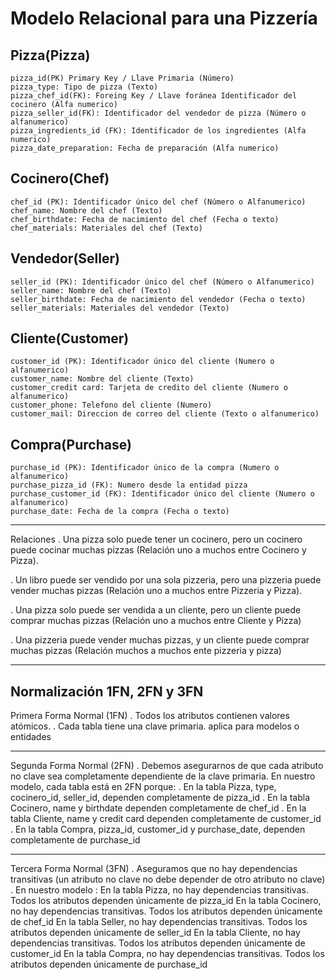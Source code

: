 # Modelo Relacional para una Pizzería

## Pizza(Pizza)
    pizza_id(PK) Primary Key / Llave Primaria (Número)
    pizza_type: Tipo de pizza (Texto)
    pizza_chef_id(FK): Foreing Key / Llave foránea Identificador del cocinero (Alfa numerico)
    pizza_seller_id(FK): Identificador del vendedor de pizza (Número o alfanumerico)
    pizza_ingredients_id (FK): Identificador de los ingredientes (Alfa numerico)
    pizza_date_preparation: Fecha de preparación (Alfa numerico)

## Cocinero(Chef)
    chef_id (PK): Identificador único del chef (Número o Alfanumerico)
    chef_name: Nombre del chef (Texto)
    chef_birthdate: Fecha de nacimiento del chef (Fecha o texto)
    chef_materials: Materiales del chef (Texto)

## Vendedor(Seller)
    seller_id (PK): Identificador único del chef (Número o Alfanumerico)
    seller_name: Nombre del chef (Texto)
    seller_birthdate: Fecha de nacimiento del vendedor (Fecha o texto)
    seller_materials: Materiales del vendedor (Texto)

## Cliente(Customer)
    customer_id (PK): Identificador único del cliente (Numero o alfanumerico)
    customer_name: Nombre del cliente (Texto)
    customer_credit card: Tarjeta de credito del cliente (Numero o alfanumerico)
    customer_phone: Telefono del cliente (Numero)
    customer_mail: Direccion de correo del cliente (Texto o alfanumerico) 

## Compra(Purchase)
    purchase_id (PK): Identificador único de la compra (Numero o alfanumerico)
    purchase_pizza_id (FK): Numero desde la entidad pizza
    purchase_customer_id (FK): Identificador único del cliente (Numero o alfanumerico)
    purchase_date: Fecha de la compra (Fecha o texto)
    
___________________________________________________________________________________
Relaciones
. Una pizza solo puede tener un cocinero, pero un cocinero puede cocinar muchas pizzas (Relación uno a muchos entre Cocinero y Pizza).

. Un libro puede ser vendido por una sola pizzeria, pero una pizzeria puede vender muchas pizzas (Relación uno a muchos entre Pizzeria y Pizza).

. Una pizza solo puede ser vendida a un cliente, pero un cliente puede comprar muchas pizzas (Relación uno a muchos entre Cliente y Pizza)

. Una pizzeria puede vender muchas pizzas, y un cliente puede comprar muchas pizzas (Relación muchos a muchos ente pizzeria y pizza)


___________________________________________________________________________________
## Normalización 1FN, 2FN y 3FN

Primera Forma Normal (1FN)
. Todos los atributos contienen valores atómicos.
. Cada tabla tiene una clave primaria. aplica para modelos o entidades

-----------------------------------
Segunda Forma Normal (2FN)
. Debemos asegurarnos de que cada atributo no clave sea completamente dependiente de la clave primaria. En nuestro modelo, cada tabla está en 2FN porque:
. En la tabla Pizza, type, cocinero_id, seller_id, dependen completamente de pizza_id
. En la tabla Cocinero, name y birthdate dependen completamente de chef_id 
. En la tabla Cliente, name y credit card dependen completamente de customer_id
. En la tabla Compra, pizza_id, customer_id y purchase_date, dependen completamente de purchase_id

-----------------------------------
Tercera Forma Normal (3FN)
. Aseguramos que no hay dependencias transitivas (un atributo no clave no debe depender de otro atributo no clave)
. En nuestro modelo :
  En la tabla Pizza, no hay dependencias transitivas. Todos los atributos dependen únicamente de pizza_id
  En la tabla Cocinero, no hay dependencias transitivas. Todos los atributos dependen únicamente de chef_id
  En la tabla Seller, no hay dependencias transitivas. Todos los atributos dependen únicamente de seller_id
  En la tabla Cliente, no hay dependencias transitivas. Todos los atributos dependen únicamente de customer_id
  En la tabla Compra, no hay dependencias transitivas. Todos los atributos dependen únicamente de purchase_id

